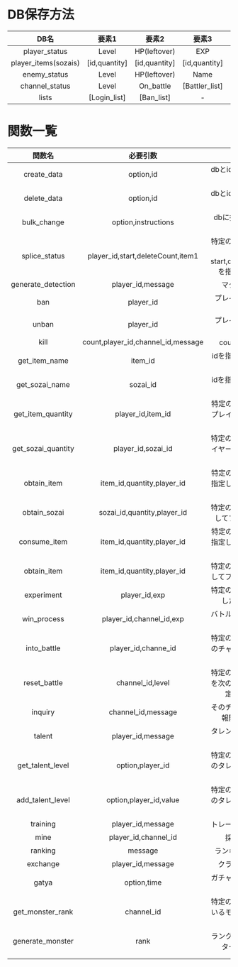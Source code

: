 # DB保存方法
| DB名 | 要素1 | 要素2 | 要素3 | 要素4 | 要素5 | 要素6 | 要素7 | 
|:----:|:----:|:----:|:----:|:----:|:----:|:----:|:----:|
|  player_status  |  Level  | HP(leftover) | EXP | Subjugations | Now_in_battle | [talent_array] | ban_status |
| player_items(sozais) | [id,quantity] | [id,quantity] | [id,quantity] | [id,quantity] | [id,quantity] | [id,quantity] | ... |
| enemy_status | Level | HP(leftover) | Name | Rank | Image | - | - |
| channel_status | Level | On_battle | [Battler_list] | - | - | - | - |
| lists | [Login_list] | [Ban_list] | - | - | - | - | - |

# 関数一覧
| 関数名 | 必要引数 | 主な用途 |
|:-----:|:------:|:-------:|
| create_data | option,id | dbとidを指定して定型データを作成 |
| delete_data | option,id | dbとidを指定してデータを削除 |
| bulk_change | option,instructions | dbに指定した処理を行う(未完成) |
| splice_status | player_id,start,deleteCount,item1 | 特定のプレイヤーのステータスをstart,deleteCount,item1を指定して置き換え |
| generate_detection | player_id,message | マクロ検知を生成 |
| ban | player_id | プレイヤーを指定してban |
| unban | player_id | プレイヤーを指定してunban |
| kill | count,player_id,channel_id,message | count体の敵を抹殺 |
| get_item_name | item_id | idを指定してアイテム名を取得 |
| get_sozai_name | sozai_id | idを指定して素材名を取得 |
| get_item_quantity | player_id,item_id | 特定のアイテムを特定のプレイヤーが何個持っているか取得 |
| get_sozai_quantity | player_id,sozai_id | 特定の素材を特定のプレイヤーが何個持っているか取得 |
| obtain_item | item_id,quantity,player_id | 特定のアイテムを個数を指定してプレイヤーに付与 |
| obtain_sozai | sozai_id,quantity,player_id | 特定の素材を個数を指定してプレイヤーに付与 |
| consume_item | item_id,quantity,player_id | 特定のアイテムを個数を指定してプレイヤーから剥奪 |
| obtain_item | item_id,quantity,player_id | 特定の素材を個数を指定してプレイヤーから剥奪 |
| experiment | player_id,exp | 特定のプレイヤーに指定した経験値を付与 |
| win_process | player_id,channel_id,exp | バトルに勝ったときの処理 |
| into_battle | player_id,channe_id | 特定のプレイヤーを特定のチャンネルの戦闘に登録 |
| reset_battle | channel_id,level | 特定のチャンネルの戦闘を次のレベルの差分を指定してリセット |
| inquiry | channel_id,message | そのチャンネルの敵の情報開示コマンド用 |
| talent | player_id,message | タレント変更用コマンド用 |
| get_talent_level | option,player_id | 特定のプレイヤーの特定のタレントのレベルを取得 |
| add_talent_level | option,player_id,value | 特定のプレイヤーの特定のタレントのレベルを追加 |
| training | player_id,message | トレーニングコマンド用 |
| mine | player_id,channel_id | 採掘コマンド用 |
| ranking | message | ランキングコマンド用 |
| exchange | player_id,message | クラフトコマンド用 |
| gatya | option,time | ガチャのレア度と回数を指定して |
| get_monster_rank | channel_id | 特定のチャンネルに出ているモンスターのランクを取得 |
| generate_monster | rank | ランクを指定してモンスターの情報を登録 |
|  |  |  |
|  |  |  |
